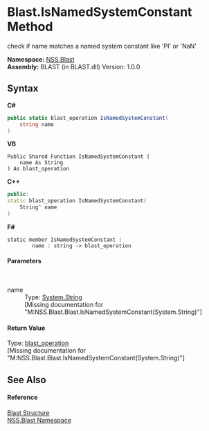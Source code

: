 # Blast.IsNamedSystemConstant Method 
 

check if name matches a named system constant like 'PI' or 'NaN'

**Namespace:**&nbsp;<a href="88b55311-4a89-0894-e27a-e157e443c7f7.md">NSS.Blast</a><br />**Assembly:**&nbsp;BLAST (in BLAST.dll) Version: 1.0.0

## Syntax

**C#**<br />
``` C#
public static blast_operation IsNamedSystemConstant(
	string name
)
```

**VB**<br />
``` VB
Public Shared Function IsNamedSystemConstant ( 
	name As String
) As blast_operation
```

**C++**<br />
``` C++
public:
static blast_operation IsNamedSystemConstant(
	String^ name
)
```

**F#**<br />
``` F#
static member IsNamedSystemConstant : 
        name : string -> blast_operation 

```


#### Parameters
&nbsp;<dl><dt>name</dt><dd>Type: <a href="https://docs.microsoft.com/dotnet/api/system.string" target="_blank" rel="noopener noreferrer">System.String</a><br />\[Missing <param name="name"/> documentation for "M:NSS.Blast.Blast.IsNamedSystemConstant(System.String)"\]</dd></dl>

#### Return Value
Type: <a href="545d7548-930f-7c02-0adc-5220144448d3.md">blast_operation</a><br />\[Missing <returns> documentation for "M:NSS.Blast.Blast.IsNamedSystemConstant(System.String)"\]

## See Also


#### Reference
<a href="efe93ce5-baaf-ed42-b038-35b4ff074233.md">Blast Structure</a><br /><a href="88b55311-4a89-0894-e27a-e157e443c7f7.md">NSS.Blast Namespace</a><br />